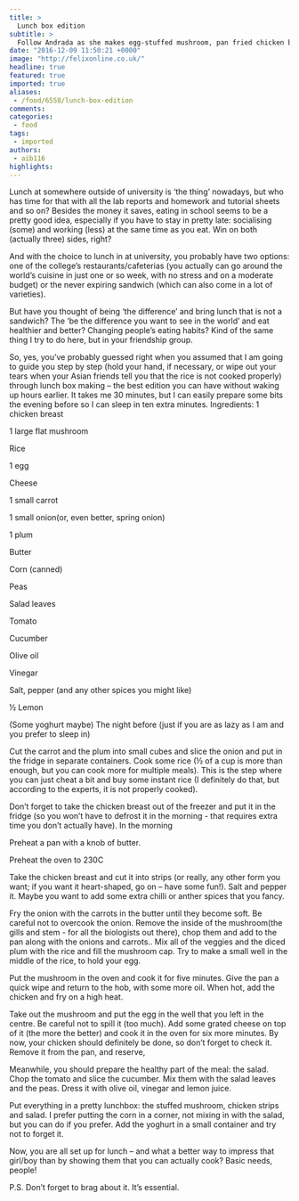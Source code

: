```yaml
---
title: >
  Lunch box edition
subtitle: >
  Follow Andrada as she makes egg-stuffed mushroom, pan fried chicken breast and a simple salad for lunch
date: "2016-12-09 11:50:21 +0000"
image: "http://felixonline.co.uk/"
headline: true
featured: true
imported: true
aliases:
 - /food/6558/lunch-box-edition
comments:
categories:
 - food
tags:
 - imported
authors:
 - aib116
highlights:
---
```


Lunch at somewhere outside of university is ‘the thing’ nowadays, but who has time for that with all the lab reports and homework and tutorial sheets and so on? Besides the money it saves, eating in school seems to be a pretty good idea, especially if you have to stay in pretty late: socialising (some) and working (less) at the same time as you eat. Win on both (actually three) sides, right?

And with the choice to lunch in at university, you probably have two options: one of the college’s restaurants/cafeterias (you actually can go around the world’s cuisine in just one or so week, with no stress and on a moderate budget) or the never expiring sandwich (which can also come in a lot of varieties).

But have you thought of being ‘the difference’ and bring lunch that is not a sandwich? The ‘be the difference you want to see in the world’ and eat healthier and better? Changing people’s eating habits? Kind of the same thing I try to do here, but in your friendship group.

So, yes, you’ve probably guessed right when you assumed that I am going to guide you step by step (hold your hand, if necessary, or wipe out your tears when your Asian friends tell you that the rice is not cooked properly) through lunch box making – the best edition you can have without waking up hours earlier. It takes me 30 minutes, but I can easily prepare some bits the evening before so I can sleep in ten extra minutes.
Ingredients:
1 chicken breast

1 large flat  mushroom

Rice

1 egg

Cheese

1 small carrot

1 small onion(or, even better, spring onion)

1 plum

Butter

Corn (canned)

Peas

Salad leaves

Tomato

Cucumber

Olive oil

Vinegar

Salt, pepper (and any other spices you might like)

½ Lemon

(Some yoghurt maybe)
The night before (just if you are as lazy as I am and you prefer to sleep in)

Cut the carrot and the plum into small cubes and slice the onion and put in the fridge in separate containers. Cook some rice (½ of a cup is more than enough, but you can cook more for multiple meals). This is the step where you can just cheat a bit and buy some instant rice (I definitely do that, but according to the experts, it is not properly cooked).

Don’t forget to take the chicken breast out of the freezer and put it in the fridge (so you won’t have to defrost it in the morning - that requires extra time you don’t actually have).
In the morning

Preheat a pan with a knob of butter.

Preheat the oven to 230C

Take the chicken breast and cut it into strips (or really, any other form you want; if you want it heart-shaped, go on – have some fun!). Salt and pepper it. Maybe you want to add some extra chilli or anther spices that you fancy.

Fry the onion with the carrots in the butter until they become soft. Be careful not to overcook the onion. Remove the inside of the mushroom(the gills and stem - for all the biologists out there), chop them and add to the pan along with the onions and carrots.. Mix all of the veggies and the diced plum with the rice and fill the mushroom cap. Try to make a small well in the middle of the rice, to hold your egg.

Put the mushroom in the oven and cook it for five minutes. Give the pan a quick wipe and return to the hob, with some more oil. When hot, add the chicken and fry on a high heat.

Take out the mushroom and put the egg in the well that you left in the centre. Be careful not to spill it (too much). Add some grated cheese on top of it (the more the better) and cook it in the oven for six more minutes. By now, your chicken should definitely be done, so don’t forget to check it. Remove it from the pan, and reserve,

Meanwhile, you should prepare the healthy part of the meal: the salad. Chop the tomato and slice the cucumber. Mix them with the salad leaves and the peas. Dress it with olive oil, vinegar and lemon juice.

Put everything in a pretty lunchbox: the stuffed mushroom, chicken strips and salad. I prefer putting the corn in a corner, not mixing in with the salad, but you can do  if you prefer.  Add the yoghurt in a small container and try not to forget it.

Now, you are all set up for lunch – and what a better way to impress that girl/boy than by showing them that you can actually cook? Basic needs, people!

P.S. Don’t forget to brag about it. It’s essential.

